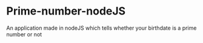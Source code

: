 # Prime-number-nodeJS
An application made in nodeJS which tells whether your birthdate is a prime number or not
